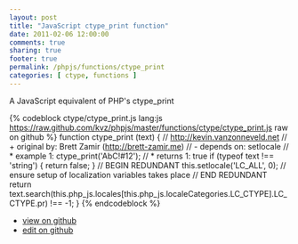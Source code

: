 ```yaml
---
layout: post
title: "JavaScript ctype_print function"
date: 2011-02-06 12:00:00
comments: true
sharing: true
footer: true
permalink: /phpjs/functions/ctype_print
categories: [ ctype, functions ]
---
```

A JavaScript equivalent of PHP's ctype_print
<!-- more -->
{% codeblock ctype/ctype_print.js lang:js https://raw.github.com/kvz/phpjs/master/functions/ctype/ctype_print.js raw on github %}
function ctype_print (text) {
    // http://kevin.vanzonneveld.net
    // +   original by: Brett Zamir (http://brett-zamir.me)
    // -    depends on: setlocale
    // *     example 1: ctype_print('AbC!#12');
    // *     returns 1: true
    if (typeof text !== 'string') {
        return false;
    }
    // BEGIN REDUNDANT
    this.setlocale('LC_ALL', 0); // ensure setup of localization variables takes place
    // END REDUNDANT
    return text.search(this.php_js.locales[this.php_js.localeCategories.LC_CTYPE].LC_CTYPE.pr) !== -1;
}
{% endcodeblock %}
<ul>
 <li><a href="https://github.com/kvz/phpjs/blob/master/functions/ctype/ctype_print.js">view on github</a></li>
 <li><a href="https://github.com/kvz/phpjs/edit/master/functions/ctype/ctype_print.js">edit on github</a></li>
</ul>
